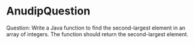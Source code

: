 # AnudipQuestion
Question: Write a Java function to find the second-largest element in an array of integers. The function should return the second-largest element.
